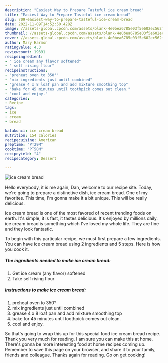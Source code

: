 ```yaml
---
description: "Easiest Way to Prepare Tasteful ice cream bread"
title: "Easiest Way to Prepare Tasteful ice cream bread"
slug: 709-easiest-way-to-prepare-tasteful-ice-cream-bread
date: 2022-11-09T14:52:50.428Z
image: //assets-global.cpcdn.com/assets/blank-4e0bea6785e03f5e602ec562f230caae08da540cada707380b4fe1bbebba43da.png
thumbnail: //assets-global.cpcdn.com/assets/blank-4e0bea6785e03f5e602ec562f230caae08da540cada707380b4fe1bbebba43da.png
cover: //assets-global.cpcdn.com/assets/blank-4e0bea6785e03f5e602ec562f230caae08da540cada707380b4fe1bbebba43da.png
author: Mary Harmon
ratingvalue: 4.3
reviewcount: 19391
recipeingredient:
- " ice cream any flavor softened"
- " self rising flour"
recipeinstructions:
- "preheat oven to 350°"
- "mix ingredients just until combined"
- "grease 4 x 8 loaf pan and add mixture smoothing top"
- "bake for 45 minutes until toothpick comes out clean."
- "cool and enjoy."
categories:
- Recipe
tags:
- ice
- cream
- bread

katakunci: ice cream bread 
nutrition: 154 calories
recipecuisine: American
preptime: "PT29M"
cooktime: "PT58M"
recipeyield: "4"
recipecategory: Dessert

---
```



![ice cream bread](//assets-global.cpcdn.com/assets/blank-4e0bea6785e03f5e602ec562f230caae08da540cada707380b4fe1bbebba43da.png)

Hello everybody, it is me again, Dan, welcome to our recipe site. Today, we're going to prepare a distinctive dish, ice cream bread. One of my favorites. This time, I'm gonna make it a bit unique. This will be really delicious.



ice cream bread is one of the most favored of recent trending foods on earth. It's simple, it is fast, it tastes delicious. It's enjoyed by millions daily. ice cream bread is something which I've loved my whole life. They are fine and they look fantastic.


To begin with this particular recipe, we must first prepare a few ingredients. You can have ice cream bread using 2 ingredients and 5 steps. Here is how you cook it.

<!--inarticleads1-->

##### The ingredients needed to make ice cream bread:

1. Get  ice cream (any flavor) softened
1. Take  self rising flour




<!--inarticleads2-->

##### Instructions to make ice cream bread:

1. preheat oven to 350°
1. mix ingredients just until combined
1. grease 4 x 8 loaf pan and add mixture smoothing top
1. bake for 45 minutes until toothpick comes out clean.
1. cool and enjoy.




So that's going to wrap this up for this special food ice cream bread recipe. Thank you very much for reading. I am sure you can make this at home. There's gonna be more interesting food at home recipes coming up. Remember to save this page on your browser, and share it to your family, friends and colleague. Thanks again for reading. Go on get cooking!
